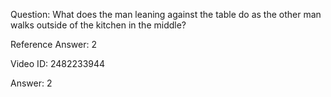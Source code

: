 Question: What does the man leaning against the table do as the other man walks outside of the kitchen in the middle?

Reference Answer: 2

Video ID: 2482233944

Answer: 2


